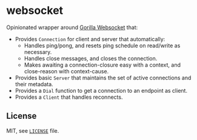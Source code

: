 # websocket

Opinionated wrapper around [Gorilla Websocket](https://github.com/gorilla/websocket) that:
- Provides `Connection` for client and server that automatically:
  - Handles ping/pong, and resets ping schedule on read/write as necessary.
  - Handles close messages, and closes the connection.
  - Makes awaiting a connection-closure easy with a context, and close-reason with context-cause.
- Provides basic `Server` that maintains the set of active connections and their metadata.
- Provides a `Dial` function to get a connection to an endpoint as client.
- Provides a `Client` that handles reconnects.

## License

MIT, see [`LICENSE`](./LICENSE) file.
